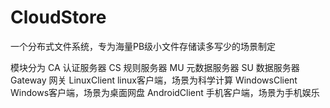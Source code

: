 CloudStore
==========

一个分布式文件系统，专为海量PB级小文件存储读多写少的场景制定


模块分为
CA 认证服务器
CS 规则服务器
MU 元数据服务器
SU 数据服务器
Gateway 网关
LinuxClient linux客户端，场景为科学计算
WindowsClient Windows客户端，场景为桌面网盘
AndroidClient 手机客户端，场景为手机娱乐
